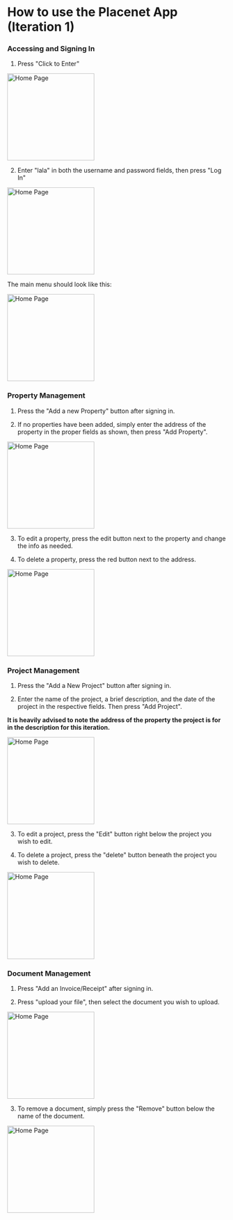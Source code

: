 # How to use the Placenet App (Iteration 1)

### Accessing and Signing In

1. Press "Click to Enter"

<img src="images/home.jpeg" alt="Home Page" width="200">

2. Enter "lala" in both the username and password fields, then press "Log In"

<img src="images/sign_in.jpeg" alt="Home Page" width="200">

The main menu should look like this:

<img src="images/main_menu.jpeg" alt="Home Page" width="200">

### Property Management

1. Press the "Add a new Property" button after signing in.

2. If no properties have been added, simply enter the address of the property in the proper fields as shown, then press "Add Property".

<img src="images/add_property.jpeg" alt="Home Page" width="200">

3. To edit a property, press the edit button next to the property and change the info as needed.

4. To delete a property, press the red button next to the address.

<img src="images/update_or_delete_property.jpeg" alt="Home Page" width="200">

### Project Management

1. Press the "Add a New Project" button after signing in.

2. Enter the name of the project, a brief description, and the date of the project in the respective fields. Then press "Add Project". 

**It is heavily advised to note the address of the property the project is for in the description for this iteration.**

<img src="images/add_project.jpeg" alt="Home Page" width="200">

3. To edit a project, press the "Edit" button right below the project you wish to edit.

4. To delete a project, press the "delete" button beneath the project you wish to delete.

<img src="images/update_or_delete_project.jpeg" alt="Home Page" width="200">

### Document Management

1. Press "Add an Invoice/Receipt" after signing in.

2. Press "upload your file", then select the document you wish to upload.

<img src="images/add_invoice_or_receipt.jpeg" alt="Home Page" width="200">

3. To remove a document, simply press the "Remove" button below the name of the document.

<img src="images/remove_invoice_or_receipt.jpeg" alt="Home Page" width="200">

